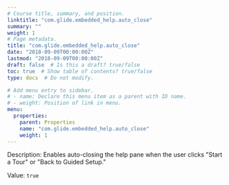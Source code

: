 ```yaml
---
# Course title, summary, and position.
linktitle: "com.glide.embedded_help.auto_close"
summary: ""
weight: 1
# Page metadata.
title: "com.glide.embedded_help.auto_close"
date: "2018-09-09T00:00:00Z"
lastmod: "2018-09-09T00:00:00Z"
draft: false  # Is this a draft? true/false
toc: true  # Show table of contents? true/false
type: docs  # Do not modify.

# Add menu entry to sidebar.
# - name: Declare this menu item as a parent with ID name.
# - weight: Position of link in menu.
menu:
  properties:
    parent: Properties
    name: "com.glide.embedded_help.auto_close"
    weight: 1
---
```


Description: Enables auto-closing the help pane when the user clicks "Start a Tour" or "Back to Guided Setup."



Value: `true`